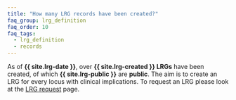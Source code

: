 ```yaml
---
title: "How many LRG records have been created?"
faq_group: lrg_definition
faq_order: 10
faq_tags:
  - lrg_definition
  - records
---
```


As of **{{ site.lrg-date }}**, over **{{ site.lrg-created }} LRGs** have been created, of which **{{ site.lrg-public }}** are **public**.
The aim is to create an LRG for every locus with clinical implications. To request an LRG please look at the [LRG request](/lrg-request) page.
